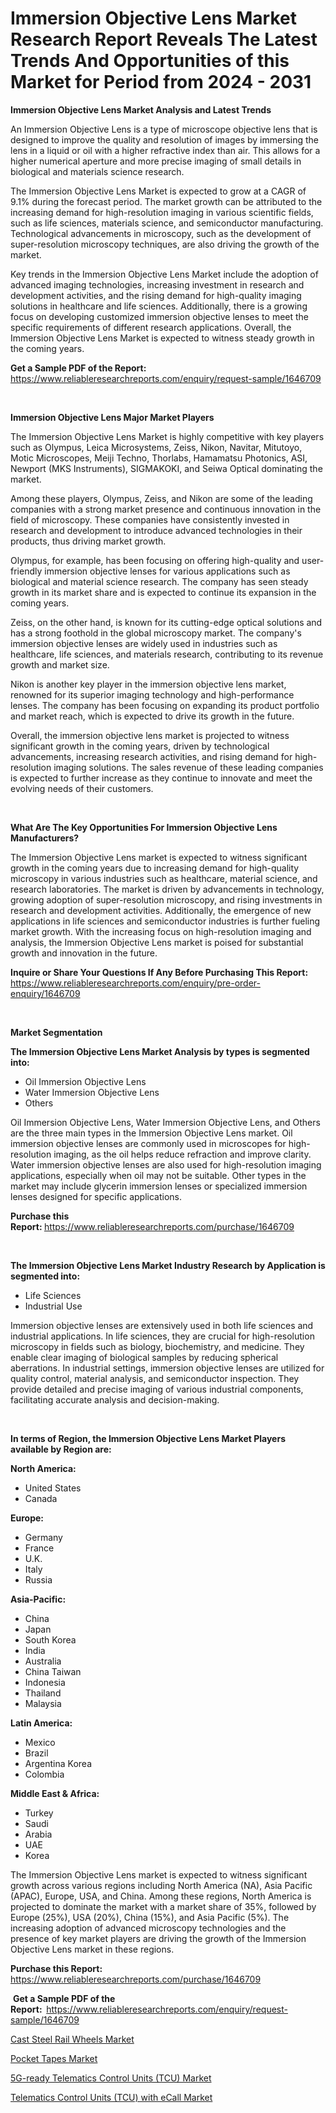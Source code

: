 <p><h1>Immersion Objective Lens Market Research Report Reveals The Latest Trends And Opportunities of this Market for Period from 2024 - 2031</h1></p><p><strong>Immersion Objective Lens Market Analysis and Latest Trends</strong></p>
<p><p>An Immersion Objective Lens is a type of microscope objective lens that is designed to improve the quality and resolution of images by immersing the lens in a liquid or oil with a higher refractive index than air. This allows for a higher numerical aperture and more precise imaging of small details in biological and materials science research.</p><p>The Immersion Objective Lens Market is expected to grow at a CAGR of 9.1% during the forecast period. The market growth can be attributed to the increasing demand for high-resolution imaging in various scientific fields, such as life sciences, materials science, and semiconductor manufacturing. Technological advancements in microscopy, such as the development of super-resolution microscopy techniques, are also driving the growth of the market.</p><p>Key trends in the Immersion Objective Lens Market include the adoption of advanced imaging technologies, increasing investment in research and development activities, and the rising demand for high-quality imaging solutions in healthcare and life sciences. Additionally, there is a growing focus on developing customized immersion objective lenses to meet the specific requirements of different research applications. Overall, the Immersion Objective Lens Market is expected to witness steady growth in the coming years.</p></p>
<p><strong>Get a Sample PDF of the Report:&nbsp;</strong> <a href="https://www.reliableresearchreports.com/enquiry/request-sample/1646709">https://www.reliableresearchreports.com/enquiry/request-sample/1646709</a></p>
<p>&nbsp;</p>
<p><strong>Immersion Objective Lens Major Market Players</strong></p>
<p><p>The Immersion Objective Lens Market is highly competitive with key players such as Olympus, Leica Microsystems, Zeiss, Nikon, Navitar, Mitutoyo, Motic Microscopes, Meiji Techno, Thorlabs, Hamamatsu Photonics, ASI, Newport (MKS Instruments), SIGMAKOKI, and Seiwa Optical dominating the market.</p><p>Among these players, Olympus, Zeiss, and Nikon are some of the leading companies with a strong market presence and continuous innovation in the field of microscopy. These companies have consistently invested in research and development to introduce advanced technologies in their products, thus driving market growth.</p><p>Olympus, for example, has been focusing on offering high-quality and user-friendly immersion objective lenses for various applications such as biological and material science research. The company has seen steady growth in its market share and is expected to continue its expansion in the coming years.</p><p>Zeiss, on the other hand, is known for its cutting-edge optical solutions and has a strong foothold in the global microscopy market. The company's immersion objective lenses are widely used in industries such as healthcare, life sciences, and materials research, contributing to its revenue growth and market size.</p><p>Nikon is another key player in the immersion objective lens market, renowned for its superior imaging technology and high-performance lenses. The company has been focusing on expanding its product portfolio and market reach, which is expected to drive its growth in the future.</p><p>Overall, the immersion objective lens market is projected to witness significant growth in the coming years, driven by technological advancements, increasing research activities, and rising demand for high-resolution imaging solutions. The sales revenue of these leading companies is expected to further increase as they continue to innovate and meet the evolving needs of their customers.</p></p>
<p>&nbsp;</p>
<p><strong>What Are The Key Opportunities For Immersion Objective Lens Manufacturers?</strong></p>
<p><p>The Immersion Objective Lens market is expected to witness significant growth in the coming years due to increasing demand for high-quality microscopy in various industries such as healthcare, material science, and research laboratories. The market is driven by advancements in technology, growing adoption of super-resolution microscopy, and rising investments in research and development activities. Additionally, the emergence of new applications in life sciences and semiconductor industries is further fueling market growth. With the increasing focus on high-resolution imaging and analysis, the Immersion Objective Lens market is poised for substantial growth and innovation in the future.</p></p>
<p><strong>Inquire or Share Your Questions If Any Before Purchasing This Report:</strong> <a href="https://www.reliableresearchreports.com/enquiry/pre-order-enquiry/1646709">https://www.reliableresearchreports.com/enquiry/pre-order-enquiry/1646709</a></p>
<p>&nbsp;</p>
<p><strong>Market Segmentation</strong></p>
<p><strong>The Immersion Objective Lens Market Analysis by types is segmented into:</strong></p>
<p><ul><li>Oil Immersion Objective Lens</li><li>Water Immersion Objective Lens</li><li>Others</li></ul></p>
<p><p>Oil Immersion Objective Lens, Water Immersion Objective Lens, and Others are the three main types in the Immersion Objective Lens market. Oil immersion objective lenses are commonly used in microscopes for high-resolution imaging, as the oil helps reduce refraction and improve clarity. Water immersion objective lenses are also used for high-resolution imaging applications, especially when oil may not be suitable. Other types in the market may include glycerin immersion lenses or specialized immersion lenses designed for specific applications.</p></p>
<p><strong>Purchase this Report:&nbsp;</strong><a href="https://www.reliableresearchreports.com/purchase/1646709">https://www.reliableresearchreports.com/purchase/1646709</a></p>
<p>&nbsp;</p>
<p><strong>The Immersion Objective Lens Market Industry Research by Application is segmented into:</strong></p>
<p><ul><li>Life Sciences</li><li>Industrial Use</li></ul></p>
<p><p>Immersion objective lenses are extensively used in both life sciences and industrial applications. In life sciences, they are crucial for high-resolution microscopy in fields such as biology, biochemistry, and medicine. They enable clear imaging of biological samples by reducing spherical aberrations. In industrial settings, immersion objective lenses are utilized for quality control, material analysis, and semiconductor inspection. They provide detailed and precise imaging of various industrial components, facilitating accurate analysis and decision-making.</p></p>
<p>&nbsp;</p>
<p><strong>In terms of Region, the Immersion Objective Lens Market Players available by Region are:</strong></p>
<p>
    <p> <strong> North America: </strong>
        <ul>
            <li>United States</li>
            <li>Canada</li>
        </ul>
        </p> 
    <p> <strong> Europe: </strong>
        <ul>
            <li>Germany</li>
            <li>France</li>
            <li>U.K.</li>
            <li>Italy</li>
            <li>Russia</li>
        </ul>
        </p> 
    <p> <strong> Asia-Pacific: </strong>
        <ul>
            <li>China</li>
            <li>Japan</li>
            <li>South Korea</li>
            <li>India</li>
            <li>Australia</li>
            <li>China Taiwan</li>
            <li>Indonesia</li>
            <li>Thailand</li>
            <li>Malaysia</li>
        </ul>
        </p> 
    <p> <strong> Latin America: </strong>
        <ul>
            <li>Mexico</li>
            <li>Brazil</li>
            <li>Argentina Korea</li>
            <li>Colombia</li>
        </ul>
        </p> 
    <p> <strong> Middle East & Africa: </strong>
        <ul>
            <li>Turkey</li>
            <li>Saudi</li>
            <li>Arabia</li>
            <li>UAE</li>
            <li>Korea</li>
        </ul>
    </p>
    </p>
<p><p>The Immersion Objective Lens market is expected to witness significant growth across various regions including North America (NA), Asia Pacific (APAC), Europe, USA, and China. Among these regions, North America is projected to dominate the market with a market share of 35%, followed by Europe (25%), USA (20%), China (15%), and Asia Pacific (5%). The increasing adoption of advanced microscopy technologies and the presence of key market players are driving the growth of the Immersion Objective Lens market in these regions.</p></p>
<p><strong>Purchase this Report: </strong><a href="https://www.reliableresearchreports.com/purchase/1646709">https://www.reliableresearchreports.com/purchase/1646709</a></p>
<p>&nbsp;<strong>Get a Sample PDF of the Report:&nbsp;&nbsp;</strong><a href="https://www.reliableresearchreports.com/enquiry/request-sample/1646709">https://www.reliableresearchreports.com/enquiry/request-sample/1646709</a></p>
<p><strong></strong></p>
<p><p><a href="https://cautious-neon-760.notion.site/Cast-Steel-Rail-Wheels-Market-Size-Evaluating-its-Market-Trends-Growth-and-Projections-2024-203-b1f0174f1fed4e5da164bae1921905a6">Cast Steel Rail Wheels Market</a></p><p><a href="https://view.publitas.com/reportprime-1/pocket-tapes-market-size-furnishes-valuable-information-encompassing-market-share-market-trends-and-projections-spanning-from-2024-to-2031/">Pocket Tapes Market</a></p><p><a href="https://gentle-editor-9db.notion.site/5G-ready-Telematics-Control-Units-TCU-Market-Size-Reflecting-a-Forecast-Till-2031-Market-By-Type--adb0d611752a4754a2ae45c938fee785">5G-ready Telematics Control Units (TCU) Market</a></p><p><a href="https://frill-swim-3cd.notion.site/Telematics-Control-Units-TCU-with-eCall-Market-Size-Share-Trends-Analysis-Report-By-Material-B-0a11aea7c47b46f388faaf04c6614e0a">Telematics Control Units (TCU) with eCall Market</a></p></p>